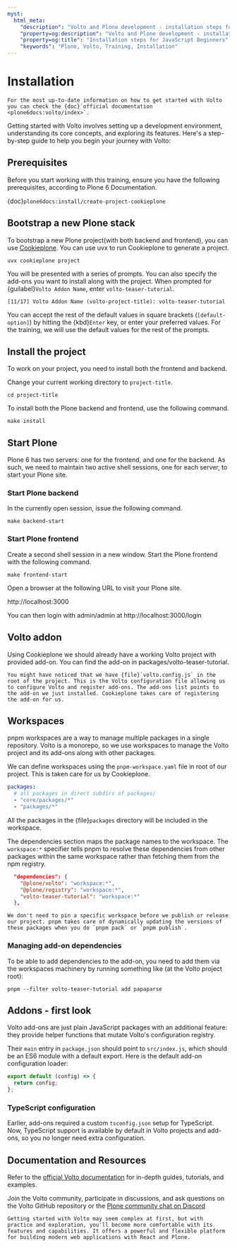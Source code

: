 ```yaml
---
myst:
  html_meta:
    "description": "Volto and Plone development - installation steps for JavaScript Beginners"
    "property=og:description": "Volto and Plone development - installation steps for JavaScript Beginners"
    "property=og:title": "Installation steps for JavaScript Beginners"
    "keywords": "Plone, Volto, Training, Installation"
---
```


# Installation

```{warning}
For the most up-to-date information on how to get started with Volto you can check the {doc}`official documentation <plone6docs:volto/index>`.
```

Getting started with Volto involves setting up a development environment, understanding its core concepts, and exploring its features. Here's a step-by-step guide to help you begin your journey with Volto:

## Prerequisites

Before you start working with this training, ensure you have the following prerequisites, according to Plone 6 Documentation.

{doc}`plone6docs:install/create-project-cookieplone`


## Bootstrap a new Plone stack

To bootstrap a new Plone project(with both backend and frontend), you can use [Cookieplone](https://github.com/plone/cookieplone).
You can use uvx to run Cookieplone to generate a project.

```shell
uvx cookieplone project
```

You will be presented with a series of prompts.
You can also specify the add-ons you want to install along with the project.
When prompted for {guilabel}`Volto Addon Name`, enter `volto-teaser-tutorial`.

```shell
[11/17] Volto Addon Name (volto-project-title): volto-teaser-tutorial
```

You can accept the rest of the default values in square brackets (`[default-option]`) by hitting the {kbd}`Enter` key, or enter your preferred values.
For the training, we will use the default values for the rest of the prompts.

## Install the project

To work on your project, you need to install both the frontend and backend.

Change your current working directory to `project-title`.

```shell
cd project-title
```

To install both the Plone backend and frontend, use the following command.

```shell
make install
```

## Start Plone

Plone 6 has two servers: one for the frontend, and one for the backend.
As such, we need to maintain two active shell sessions, one for each server, to start your Plone site.

### Start Plone backend

In the currently open session, issue the following command.

```shell
make backend-start
```

### Start Plone frontend

Create a second shell session in a new window.
Start the Plone frontend with the following command.

```shell
make frontend-start
```

Open a browser at the following URL to visit your Plone site.

http://localhost:3000

You can then login with admin/admin at http://localhost:3000/login

## Volto addon

Using Cookieplone we should already have a working Volto project with provided add-on. You can find the add-on in packages/volto-teaser-tutorial.

```{note}
You might have noticed that we have {file}`volto.config.js` in the root of the project. This is the Volto configuration file allowing us to configure Volto and register add-ons. The add-ons list points to the add-on we just installed. Cookieplone takes care of registering the add-on for us.
```

## Workspaces

pnpm workspaces are a way to manage multiple packages in a single repository. Volto is a monorepo, so we use workspaces to manage the Volto project and its add-ons along with other packages.

We can define workspaces using the `pnpm-workspace.yaml` file in root of our project. This is taken care for us by Cookieplone.

```yaml
packages:
  # all packages in direct subdirs of packages/
  - "core/packages/*"
  - "packages/*"
```

All the packages in the {file}`packages` directory will be included in the workspace.

The dependencies section maps the package names to the workspace. The `workspace:*` specifier tells pnpm to resolve these dependencies from other packages within the same workspace rather than fetching them from the npm registry.

```json
  "dependencies": {
    "@plone/volto": "workspace:*",
    "@plone/registry": "workspace:*",
    "volto-teaser-tutorial": "workspace:*"
  },
```

```{note}
We don't need to pin a specific workspace before we publish or release our project. pnpm takes care of dynamically updating the versions of these packages when you do `pnpm pack` or `pnpm publish`.

```

### Managing add-on dependencies

To be able to add dependencies to the add-on, you need to add them via the
workspaces machinery by running something like (at the Volto project root):

```shell
pnpm --filter volto-teaser-tutorial add papaparse
```

## Addons - first look

Volto add-ons are just plain JavaScript packages with an
additional feature: they provide helper functions that mutate Volto's
configuration registry.

Their `main` entry in `package.json` should point to `src/index.js`,
which should be an ES6 module with a default export.
Here is the default add-on configuration loader:

```js
export default (config) => {
  return config;
};
```

### TypeScript configuration

Earlier, add-ons required a custom `tsconfig.json` setup for TypeScript.
Now, TypeScript support is available by default in Volto projects and add-ons,
so you no longer need extra configuration.

## Documentation and Resources

Refer to the [official Volto documentation](https://6.docs.plone.org/volto/index.html) for in-depth guides, tutorials, and examples.

Join the Volto community, participate in discussions, and ask questions on the Volto GitHub repository or the [Plone community chat on Discord](https://plone.org/news-and-events/news/2021/join-plone-chat-now-at-discord)

```{warning}
Getting started with Volto may seem complex at first, but with practice and exploration, you'll become more comfortable with its features and capabilities. It offers a powerful and flexible platform for building modern web applications with React and Plone.
```
